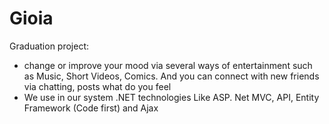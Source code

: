 # Gioia
Graduation project: 
- change or improve your mood via several ways of entertainment such as Music, Short Videos, Comics.
   And you can connect with new friends via chatting, posts what do you feel
- We use in our system .NET technologies Like ASP. Net MVC, API, Entity Framework (Code first) and Ajax
